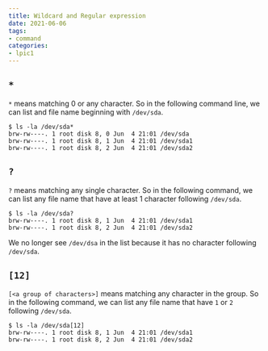 ```yaml
---
title: Wildcard and Regular expression
date: 2021-06-06
tags:
- command
categories:
- lpic1
---
```


## `*`

`*` means matching 0 or any character. So in the following command line, we can list and file name beginning with `/dev/sda`.

```
$ ls -la /dev/sda*
brw-rw----. 1 root disk 8, 0 Jun  4 21:01 /dev/sda
brw-rw----. 1 root disk 8, 1 Jun  4 21:01 /dev/sda1
brw-rw----. 1 root disk 8, 2 Jun  4 21:01 /dev/sda2
```

## `?`

`?` means matching any single character. So in the following command, we can list any file name that have at least 1 character following `/dev/sda`.

```
$ ls -la /dev/sda?
brw-rw----. 1 root disk 8, 1 Jun  4 21:01 /dev/sda1
brw-rw----. 1 root disk 8, 2 Jun  4 21:01 /dev/sda2
```

We no longer see `/dev/dsa` in the list because it has no character following `/dev/sda`.

## `[12]`

`[<a group of characters>]` means matching any character in the group. So in the following command, we can list any file name that have `1` or `2` following `/dev/sda`.

```
$ ls -la /dev/sda[12]
brw-rw----. 1 root disk 8, 1 Jun  4 21:01 /dev/sda1
brw-rw----. 1 root disk 8, 2 Jun  4 21:01 /dev/sda2
```
